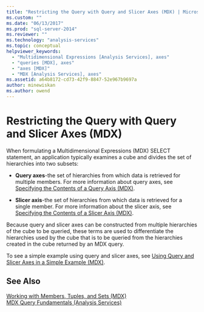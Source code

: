 ```yaml
---
title: "Restricting the Query with Query and Slicer Axes (MDX) | Microsoft Docs"
ms.custom: ""
ms.date: "06/13/2017"
ms.prod: "sql-server-2014"
ms.reviewer: ""
ms.technology: "analysis-services"
ms.topic: conceptual
helpviewer_keywords: 
  - "Multidimensional Expressions [Analysis Services], axes"
  - "queries [MDX], axes"
  - "axes [MDX]"
  - "MDX [Analysis Services], axes"
ms.assetid: a64b8172-cd73-42f9-8847-52e967b9697a
author: minewiskan
ms.author: owend
---
```

# Restricting the Query with Query and Slicer Axes (MDX)
  When formulating a Multidimensional Expressions (MDX) SELECT statement, an application typically examines a cube and divides the set of hierarchies into two subsets:  
  
-   **Query axes**-the set of hierarchies from which data is retrieved for multiple members. For more information about query axes, see [Specifying the Contents of a Query Axis &#40;MDX&#41;](mdx-query-and-slicer-axes-specify-the-contents-of-a-query-axis.md).  
  
-   **Slicer axis**-the set of hierarchies from which data is retrieved for a single member. For more information about the slicer axis, see [Specifying the Contents of a Slicer Axis &#40;MDX&#41;](mdx-query-and-slicer-axes-specify-the-contents-of-a-slicer-axis.md).  
  
 Because query and slicer axes can be constructed from multiple hierarchies of the cube to be queried, these terms are used to differentiate the hierarchies used by the cube that is to be queried from the hierarchies created in the cube returned by an MDX query.  
  
 To see a simple example using query and slicer axes, see [Using Query and Slicer Axes in a Simple Example &#40;MDX&#41;](mdx-query-and-slicer-axes-using-axes-in-a-simple-example.md).  
  
## See Also  
 [Working with Members, Tuples, and Sets &#40;MDX&#41;](working-with-members-tuples-and-sets-mdx.md)   
 [MDX Query Fundamentals &#40;Analysis Services&#41;](mdx-query-fundamentals-analysis-services.md)  
  
  

